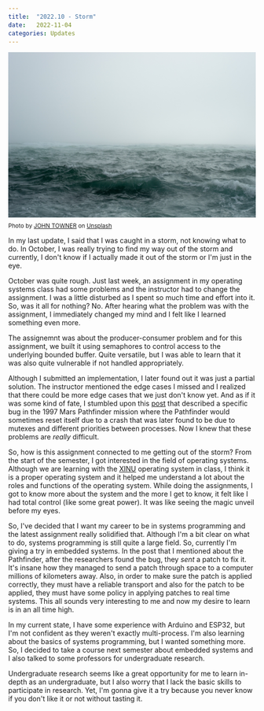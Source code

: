 ```yaml
---
title:  "2022.10 - Storm"
date:   2022-11-04
categories: Updates
---
```


![storm](/assets/images/2022-11-04-update-01.jpg)
<sub>
Photo by <a href="https://unsplash.com/@heytowner?utm_source=unsplash&utm_medium=referral&utm_content=creditCopyText">JOHN TOWNER</a> on <a href="https://unsplash.com/s/photos/storm?utm_source=unsplash&utm_medium=referral&utm_content=creditCopyText">Unsplash</a>
</sub>

In my last update, I said that I was caught in a storm, not knowing what to do.
In October, I was really trying to find my way out of the storm and currently, I don't know if I actually made it out of the storm or I'm just in the eye.

October was quite rough.
Just last week, an assignment in my operating systems class had some problems and the instructor had to change the assignment.
I was a little disturbed as I spent so much time and effort into it.
So, was it all for nothing?
No.
After hearing what the problem was with the assignment, I immediately changed my mind and I felt like I learned something even more.

The assignemnt was about the producer-consumer problem and for this assignment, we built it using semaphores to control access to the underlying bounded buffer.
Quite versatile, but I was able to learn that it was also quite vulnerable if not handled appropriately.

Although I submitted an implementation, I later found out it was just a partial solution.
The instructor mentioned the edge cases I missed and I realized that there could be more edge cases that we just don't know yet.
And as if it was some kind of fate, I stumbled upon this [post](https://medium.com/@amar_36225/a-lesson-from-the-past-building-real-time-systems-is-hard-e54bcc0a65ab) that described a specific bug in the 1997 Mars Pathfinder mission where the Pathfinder would sometimes reset itself due to a crash that was later found to be due to mutexes and different priorities between processes.
Now I knew that these problems are *really* difficult.

So, how is this assignment connected to me getting out of the storm?
From the start of the semester, I got interested in the field of operating systems.
Although we are learning with the [XINU](https://xinu.cs.purdue.edu/) operating system in class, I think it is a proper operating system and it helped me understand a lot about the roles and functions of the operating system.
While doing the assignments, I got to know more about the system and the more I get to know, it felt like I had total control (like some great power).
It was like seeing the magic unveil before my eyes.

So, I've decided that I want my career to be in systems programming and the latest assignment really solidified that.
Although I'm a bit clear on what to do, systems programming is still quite a large field.
So, currently I'm giving a try in embedded systems.
In the post that I mentioned about the Pathfinder, after the researchers found the bug, they *sent* a patch to fix it.
It's insane how they managed to send a patch through space to a computer millions of kilometers away.
Also, in order to make sure the patch is applied correctly, they must have a reliable transport and also for the patch to be applied, they must have some policy in applying patches to real time systems.
This all sounds very interesting to me and now my desire to learn is in an all time high.

In my current state, I have some experience with Arduino and ESP32, but I'm not confident as they weren't exactly multi-process.
I'm also learning about the basics of systems programming, but I wanted something more.
So, I decided to take a course next semester about embedded systems and I also talked to some professors for undergraduate research.

Undergraduate research seems like a great opportunity for me to learn in-depth as an undergraduate, but I also worry that I lack the basic skills to participate in research.
Yet, I'm gonna give it a try because you never know if you don't like it or not without tasting it.

